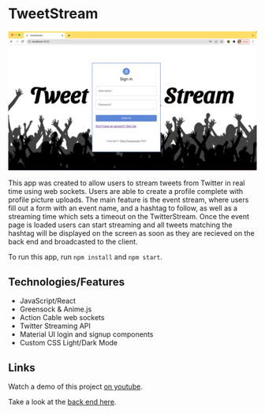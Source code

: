 # TweetStream

![the login screen for the app](././src/images/tweetstream1.png)

This app was created to allow users to stream tweets from Twitter in real time using web sockets. Users are able to create a profile complete with profile picture uploads. The main feature is the event stream, where users fill out a form with an event name, and a hashtag to follow, as well as a streaming time which sets a timeout on the TwitterStream. Once the event page is loaded users can start streaming and all tweets matching the hashtag will be displayed on the screen as soon as they are recieved on the back end and broadcasted to the client.

To run this app, run `npm install` and `npm start`.

## Technologies/Features

- JavaScript/React
- Greensock & Anime.js
- Action Cable web sockets
- Twitter Streaming API
- Material UI login and signup components
- Custom CSS Light/Dark Mode

## Links

Watch a demo of this project [on youtube](https://www.youtube.com/watch?v=urTOZf8Z2A4).

Take a look at the [back end here](https://github.com/e-papanicolas/tweet-back-end).
